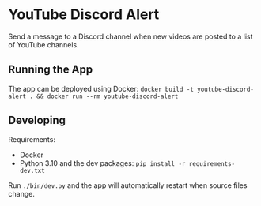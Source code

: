 # YouTube Discord Alert

Send a message to a Discord channel when new videos are posted to a list of YouTube channels.

## Running the App

The app can be deployed using Docker: `docker build -t youtube-discord-alert . && docker run --rm youtube-discord-alert`

## Developing

Requirements:

- Docker
- Python 3.10 and the dev packages: `pip install -r requirements-dev.txt`

Run `./bin/dev.py` and the app will automatically restart when source files change.
